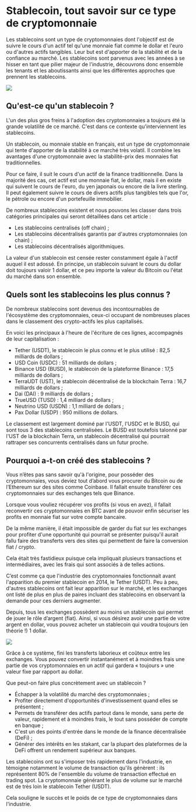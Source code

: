 # Stablecoin, tout savoir sur ce type de cryptomonnaie

Les stablecoins sont un type de cryptomonnaies dont l'objectif est de suivre le cours d'un actif tel qu'une monnaie fiat comme le dollar et l'euro ou d'autres actifs tangibles. Leur but est d'apporter de la stabilité et de la confiance au marché. Les stablecoins sont parvenus avec les années à se hisser en tant que pilier majeur de l'industrie, découvrons donc ensemble les tenants et les aboutissants ainsi que les différentes approches que prennent les stablecoins.

![](https://cryptoast.fr/wp-content/uploads/2022/03/stablecoin-cryptomonnaie-stable-dollar-euro.png.webp)

## Qu'est-ce qu'un stablecoin ?

L'un des plus gros freins à l'adoption des cryptomonnaies a toujours été la grande volatilité de ce marché. C'est dans ce contexte qu'interviennent les stablecoins.

Un stablecoin, ou monnaie stable en français, est un type de cryptomonnaie qui tente d'apporter de la stabilité à ce marché très volatil. Il combine les avantages d'une cryptomonnaie avec la stabilité-prix des monnaies fiat traditionnelles.

Pour ce faire, il suit le cours d'un actif de la finance traditionnelle. Dans la majorité des cas, cet actif est une monnaie fiat, le dollar, mais il en existe qui suivent le cours de l'euro, du yen japonais ou encore de la livre sterling.
Il peut également suivre le cours de divers actifs plus tangibles tels que l'or, le pétrole ou encore d'un portefeuille immobilier.

De nombreux stablecoins existent et nous pouvons les classer dans trois catégories principales qui seront détaillées dans cet article :

- Les stablecoins centralisés (off chain) ;
- Les stablecoins décentralisés garantis par d'autres cryptomonnaies (on chain) ;
- Les stablecoins décentralisés algorithmiques.

La valeur d'un stablecoin est censée rester constamment égale à l'actif auquel il est adossé. En principe, un stablecoin suivant le cours du dollar doit toujours valoir 1 dollar, et ce peu importe la valeur du Bitcoin ou l'état du marché dans son ensemble.

## Quels sont les stablecoins les plus connus ?

De nombreux stablecoins sont devenus des incontournables de l'écosystème des cryptomonnaies, ceux-ci occupant de nombreuses places dans le classement des crypto-actifs les plus capitalisés.

En voici les principaux à l'heure de l'écriture de ces lignes, accompagnés de leur capitalisation :

- Tether (USDT), le stablecoin le plus connu et le plus utilisé : 82,5 milliards de dollars ;
- USD Coin (USDC) : 51 milliards de dollars ;
- Binance USD (BUSD), le stablecoin de la plateforme Binance : 17,5 milliards de dollars ;
- TerraUDT (UST), le stablecoin décentralisé de la blockchain Terra : 16,7 milliards de dollars ;
- Dai (DAI) : 9 milliards de dollars ;
- TrueUSD (TUSD) : 1,4 milliard de dollars ;
- Neutrino USD (USDN) : 1,1 milliard de dollars ;
- Pax Dollar (USDP) : 950 millions de dollars.

Le classement est largement dominé par l'USDT, l'USDC et le BUSD, qui sont tous 3 des stablecoins centralisées. Le BUSD est toutefois talonné par l'UST de la blockchain Terra, un stablecoin décentralisé qui pourrait rattraper ses concurrents centralisés dans un futur proche.

## Pourquoi a-t-on créé des stablecoins ?

Vous n’êtes pas sans savoir qu'à l'origine, pour posséder des cryptomonnaies, vous deviez tout d’abord vous procurer du Bitcoin ou de l’Ethereum sur des sites comme Coinbase. Il fallait ensuite transférer ces cryptomonnaies sur des exchanges tels que Binance.

Lorsque vous vouliez récupérer vos profits (si vous en avez), il fallait reconvertir ces cryptomonnaies en BTC avant de pouvoir enfin sécuriser les profits en monnaie fiat sur votre compte bancaire.

De la même manière, il était impossible de garder du fiat sur les exchanges pour profiter d'une opportunité qui pourrait se présenter puisqu'il aurait fallu faire des transferts vers des sites qui permettent de faire la conversion fiat / crypto.

Cela était très fastidieux puisque cela impliquait plusieurs transactions et intermédiaires, avec les frais qui sont associés à de telles actions.

C’est comme ça que l'industrie des cryptomonnaies fonctionnait avant l'apparition du premier stablecoin en 2014, le Tether (USDT). Peu à peu, d'autres stablecoins ont fait leur apparition sur le marché, et les exchanges ont listé de plus en plus de paires incluant des stablecoins en observant la demande pour ces derniers augmenter.

Depuis, tous les exchanges possèdent au moins un stablecoin qui permet de jouer le rôle d’argent (fiat). Ainsi, si vous désirez avoir une partie de votre argent en dollar, vous pouvez acheter un stablecoin qui voudra toujours (en théorie !) 1 dollar.

![](https://cryptoast.fr/wp-content/uploads/2022/03/Stablecoin-dollar.png.webp)

Grâce à ce système, fini les transferts laborieux et coûteux entre les exchanges. Vous pouvez convertir instantanément et à moindres frais une partie de vos cryptomonnaies en un actif qui gardera « toujours » une valeur fixe par rapport au dollar.

Que peut-on faire plus concrètement avec un stablecoin ?

- Échapper à la volatilité du marché des cryptomonnaies ;
- Profiter directement d'opportunités d'investissement quand elles se présentent ;
- Permets de transférer des actifs partout dans le monde, sans perte de valeur, rapidement et à moindres frais, le tout sans posséder de compte en banque ;
- C'est un des points d'entrée dans le monde de la finance décentralisée (DeFi) ;
- Générer des intérêts en les stakant, car la plupart des plateformes de la DeFi offrent un rendement supérieur aux banques.

Les stablecoins ont su s'imposer très rapidement dans l'industrie, en témoigne notamment le volume de transaction qu'ils génèrent : ils représentent 80% de l'ensemble du volume de transaction effectué en trading spot. La cryptomonnaie générant le plus de volume sur le marché est de très loin le stablecoin Tether (USDT).

Cela souligne le succès et le poids de ce type de cryptomonnaies dans l'industrie.
